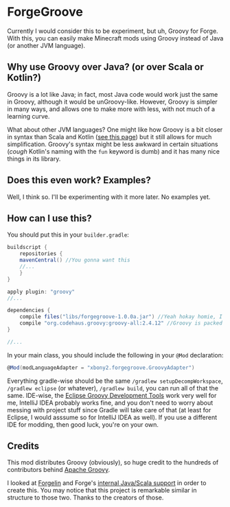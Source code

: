 # ForgeGroove
Currently I would consider this to be experiment, but uh, Groovy for Forge. With this, you can easily make Minecraft mods using Groovy instead of Java (or another JVM language).

## Why use Groovy over Java? (or over Scala or Kotlin?)
Groovy is a lot like Java; in fact, most Java code would work just the same in Groovy, although it would be unGroovy-like. However, Groovy is simpler in many ways, and allows one to make more with less, with not much of a learning curve.

What about other JVM languages? One might like how Groovy is a bit closer in syntax than Scala and Kotlin ([see this page](http://groovy-lang.org/style-guide.html)) but it still allows for much simplification. Groovy's syntax might be less awkward in certain situations (*cough* Kotlin's naming with the `fun` keyword is dumb) and it has many nice things in its library.

## Does this even work? Examples?
Well, I think so. I'll be experimenting with it more later. No examples yet.

## How can I use this?
You should put this in your `builder.gradle`:

```groovy
buildscript {
	repositories {
	mavenCentral() //You gonna want this
	//...
	}
}

apply plugin: "groovy"
//...

dependencies {
	compile files("libs/forgegroove-1.0.0a.jar") //Yeah hokay homie, I don't have a maven, I don't know how to use maven, I don't even know how to spell maven. In theory CurseForge has an automatic maven or somethin' but not even Jesus can help you figure out how to use that. Just download the damn file or something. Not like this is experimental anyway.
	compile "org.codehaus.groovy:groovy-all:2.4.12" //Groovy is packed in Forge Groove but this is still required I believe.
}

//...
```

In your main class, you should include the following in your `@Mod` declaration:

```groovy
@Mod(modLanguageAdapter = "xbony2.forgegroove.GroovyAdapter")
```

Everything gradle-wise should be the same `/gradlew setupDecompWorkspace`, `/gradlew eclipse` (or whatever), `/gradlew build`, you can run all of that the same. IDE-wise, the [Eclipse Groovy Development Tools](https://github.com/groovy/groovy-eclipse) work very well for me, IntelliJ IDEA probably works fine, and you don't need to worry about messing with project stuff since Gradle will take care of that (at least for Eclipse, I would asssume so for IntelliJ IDEA as well). If you use a different IDE for modding, then good luck, you're on your own.

## Credits
This mod distributes Groovy (obviously), so huge credit to the hundreds of contributors behind [Apache Groovy](https://github.com/apache/groovy).

I looked at [Forgelin](https://github.com/shadowfacts/Forgelin) and Forge's [internal Java/Scala support](https://github.com/MinecraftForge/MinecraftForge/blob/1.12.x/src/main/java/net/minecraftforge/fml/common/ILanguageAdapter.java) in order to create this. You may notice that this project is remarkable similar in structure to those two. Thanks to the creators of those.


